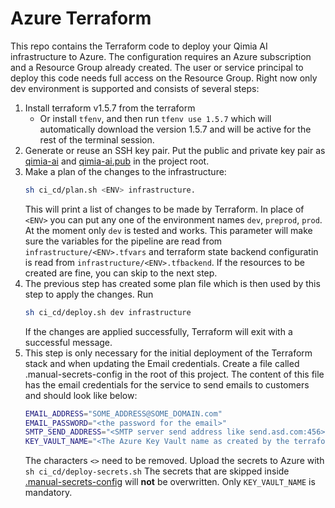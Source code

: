 # Azure Terraform
This repo contains the Terraform code to deploy your Qimia AI infrastructure to Azure.
The configuration requires an Azure subscription and a Resource Group already created.
The user or service principal to deploy this code needs full access on the Resource Group. 
Right now only dev environment is supported and consists of several steps:
1. Install terraform v1.5.7 from the terraform
   - Or install `tfenv`, and then run `tfenv use 1.5.7` which will automatically download the version 1.5.7 and will be active for the rest of the terminal session.
2. Generate or reuse an SSH key pair.
   Put the public and private key pair as  [qimia-ai](qimia-ai) and [qimia-ai.pub](qimia-ai.pub) in the project root.
1. Make a plan of the changes to the infrastructure:
    ```bash
   sh ci_cd/plan.sh <ENV> infrastructure.
   ```
   This will print a list of changes to be made by Terraform. In place of `<ENV>` you can put any one of the environment names `dev`, `preprod`, `prod`. At the moment only `dev` is tested and works.
   This parameter will make sure the variables for the pipeline are read from `infrastructure/<ENV>.tfvars` and terraform state backend configuratin is read from `infrastructure/<ENV>.tfbackend`.
   If the resources to be created are fine, you can skip to the next step.
2. The previous step has created some plan file which is then used by this step to apply the changes.
   Run
   ```bash
   sh ci_cd/deploy.sh dev infrastructure
   ```
   If the changes are applied successfully, Terraform will exit with a successful message.
3. This step is only necessary for the initial deployment of the Terraform stack and when updating the Email credentials.
   Create a file called .manual-secrets-config in the root of this project. 
   The content of this file has the email credentials for the service to send emails to customers and should look like below:
   ```bash
   EMAIL_ADDRESS="SOME_ADDRESS@SOME_DOMAIN.com"
   EMAIL_PASSWORD="<the password for the email>"
   SMTP_SEND_ADDRESS="<SMTP server send address like send.asd.com:456>"
   KEY_VAULT_NAME="<The Azure Key Vault name as created by the terraform to place the secrets in>"
   ```
   The characters `<>` need to be removed.
   Upload the secrets to Azure with `sh ci_cd/deploy-secrets.sh` 
   The secrets that are skipped inside [.manual-secrets-config](.manual-secrets-config) will **not** be overwritten. 
   Only `KEY_VAULT_NAME` is mandatory.